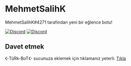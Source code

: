 # MehmetSalihK

MehmetSalihK#4271 tarafından yeni bir eğlence botu!

[![Discord](https://discordapp.com/api/guilds/445631215756902411/embed.png)](https://discord.gg/qpuGfTb)
[![Discord](https://discordapp.com/widget?id=445631215756902411&theme=dark)](https://discord.gg/qpuGfTb)

## Davet etmek

☪TüRk-BoT☪ sucunuza eklemek için tıklamanız yeterli. [Tıkla](https://discordapp.com/api/oauth2/authorize?client_id=463956663536451604&permissions=8&scope=bot)
